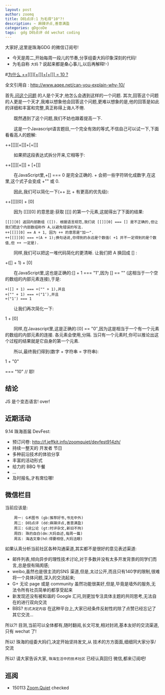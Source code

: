 ```yaml
---
layout: post
author: zoomq
title: D码点评:1 为毛得"10"?!
description: ~ 麻辣评点,善意满盈
categories: gDgcoDe
tags:  gdg D码点评 dd wechat coding
---
```


大家好,这里是珠海GDG 的微信订阅号!

- 今天是周二,开始每周一段儿的节奏,分享组委大妈印象深刻的代码!
- 为毛自称 `大妈` ? 说起来都是桑心事儿,以后再解释!-)

#[为什么 ++[[]][+[]]+[+[]] = 10 ?](http://www.aqee.net/can-you-explain-why-10/)

全文引用自 : http://www.aqee.net/can-you-explain-why-10/



首先,[问这个问题](http://stackoverflow.com/questions/7202157/can-you-explain-why-10) 的人是个天才,他怎么会遇到这样的一个问题. 其次,回答这个问题的人更是一个天才,我难以想象他会回答这个问题,更难以想象的是,他的回答是如此的详细和丰富和完整,真正称得上诲人不倦. 

　　既然遇到了这个问题,我们不妨也跟着提高一下. 

<!--more-->

　　这是一个Javascript语言题目,一个完全有效的等式,不信自己可以试一下,下面看看高人的题解:

++[[]][+[]]+[+[]]

　　如果把这段表达式拆分开来,它相等于:

++[[]][+[]]
+
[+[]]

　　在JavaScript里,+[] === 0 是完全正确的.  + 会把一些字符转化成数字,在这里,这个式子会变成 +"" 或 0. 

　　因此,我们可以简化一下(++ 比 + 有更高的优先级):

++[[]][0]
+
[0]

　　因为 [[]][0] 的意思是:获取 [[]] 的第一个元素,这就得出了下面的结果:

    [[]][0] 返回内部数组 ([]). 根据语言规范,我们说 [[]][0] === [] 是不正确的,但让我们把这个内部数组称作 A,以避免错误的写法. 
    ++[[]][0] == A + 1, 因为 ++ 的意思是"加一". 
    ++[[]][0] === +(A + 1);换句话说,你得到的永远是个数值( +1 并不一定得到的是个数值,但 ++ 一定是). 

　　同样,我们可以把这一堆代码简化的更清晰. 让我们把 A 换回成 [] :

+([] + 1)
+
[0]

　　在JavaScript里,这也是正确的:[] + 1 === "1″,因为 [] == "" (这相当于一个空的数组的内部元素连接),于是:

    +([] + 1) === +("" + 1),并且
    +("" + 1) === +("1″),并且
    +("1″) === 1

　　让我们再次简化一下:

1
+
[0]

　　同样,在Javascript里,这是正确的:[0] == "0″,因为这是相当于一个有一个元素的数组的内部元素的连接. 各元素会使用,分隔. 当只有一个元素时,你可以推论出这个过程的结果就是它自身的第一个元素. 

　　所以,最终我们得到(数字 + 字符串 = 字符串):

1
+
"0"

=== "10" // 耶!


## 结论
JS 是个变态语言! over!


## 近期活动


9.14 珠海首届 DevFest:

- 预订问卷: http://f.jeffkit.info/zoomquiet/devfest914zh/     
- 持续一整天的 开发者 节日
- 多种前沿技术的体验分享
- 丰富的活动形式
- 给力的 BBQ 午餐
- ... 
- 及时报名,才有席位哪!


## 微信栏目
当前应该是: 

        周一: G术图书 (gb:推荐好书,书无中外)
        周二: D码点评 (dd:麻辣评点,善意满盈)
        周三: G说公论 (gt:时评杂文,新旧不拘)
        周四: 珠的自白(dm:大妈自述,每周一篇)
        周五: 海选文章(hd:得要相信,大妈法眼)


如果认真分析当前社区各种沟通渠道,其实都不是很好的意见表述渠道:

- 邮件列表,倾向异步的理性技术讨论,对于多数并没有太多开发背景的同学们而言,总是佷有隔阂感;
- weibo,虽然也是很主流的SNS 渠道,但是,太过公开,而且只有140字的限制,很难将一个具体问题,深入的交流起来;
- G+ 无论 page 或是 community 虽然功能很美好,但是,毕竟是墙外的服务,无法令所有社员简单的都享受起来
- 新发现还没有被和谐的 Google 汇问,则更加专注具体主题的共同思考,无法自在的进行双向交流
- BBS? `形式决定内容` 在这种平台上,大家已经条件反射性的除了点赞已经忘记了其它交流... 

所以?! 目测,当前可以全体都有,随时翻阅,长文可发,相对封闭,基本友好的交流渠道,只有 wechat 了!

所以! 珠海的组委大妈们,决定开始坚持发文,从 技术的方方面面,细细同大家分享/交流

所以! 请大家告诉大家,  `珠海生活中的技术社区` 已经认真回归 微信,都来订阅吧!



## 巡阅
- 150113 [Zoom.Quiet](http://zoomquiet.io/) checked



